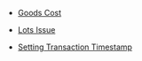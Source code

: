 
- [Goods Cost](goods-cost/index.md)

- [Lots Issue](lots-issue.md)
 
- [Setting Transaction Timestamp](setting-transaction-timestamp/index.md)

